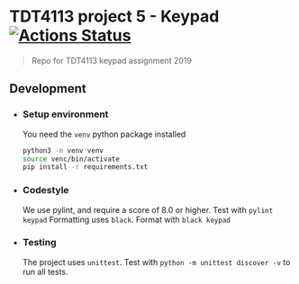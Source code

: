 # TDT4113 project 5 - Keypad [![Actions Status](https://github.com/LudvigHz/plab2-keypad/workflows/Keypad%20action/badge.svg)](https://github.com/ludvighz/plab2-keypad/actions)
> Repo for TDT4113 keypad assignment 2019

## Development
- ### Setup environment
  You need the `venv` python package installed
  ```sh
  python3 -m venv venv
  source venc/bin/activate
  pip install -r requirements.txt
  ```
- ### Codestyle
  We use pylint, and require a score of 8.0 or higher. Test with `pylint keypad`
  Formatting uses `black`. Format with `black keypad`

- ### Testing
  The project uses `unittest`. Test with `python -m unittest discover -v` to run all tests.
